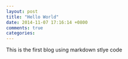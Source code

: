 ```yaml
---
layout: post
title: "Hello World"
date: 2014-11-07 17:16:14 +0800
comments: true
categories: 
---
```



 This is the first blog using markdown stlye code
